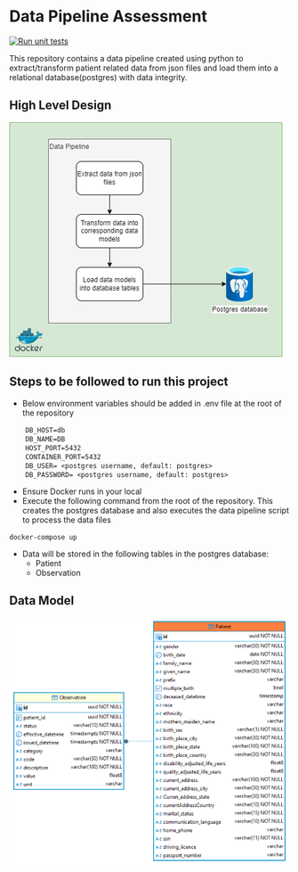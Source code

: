 # Data Pipeline Assessment

[![Run unit tests](https://github.com/JosephinJenifer12/emis-data-eng-assessment/actions/workflows/run-tests.yml/badge.svg)](https://github.com/JosephinJenifer12/emis-data-eng-assessment/actions/workflows/run-tests.yml)

This repository contains a data pipeline created using python to extract/transform patient related data from json files and load them into a relational database(postgres) with data integrity.

## High Level Design

![HLD](docs/images/HLD.jpg)

## Steps to be followed to run this project
- Below environment variables should be added in .env file at the root of the repository
```
    DB_HOST=db
    DB_NAME=DB
    HOST_PORT=5432
    CONTAINER_PORT=5432
    DB_USER= <postgres username, default: postgres>
    DB_PASSWORD= <postgres username, default: postgres>
```
- Ensure Docker runs in your local
- Execute the following command from the root of the repository. This creates the postgres database and also executes the data pipeline script to process the data files
```
docker-compose up
```
- Data will be stored in the following tables in the postgres database:
    - Patient
    - Observation

## Data Model

![dataModel](docs/images/dataModel.png)
